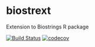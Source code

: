 # biostrext
Extension to Biostrings R package

[![Build Status](https://travis-ci.org/smaegol/biostrext.svg?branch=master)](https://travis-ci.org/smaegol/biostrext)
[![codecov](https://codecov.io/gh/smaegol/biostrext/branch/master/graph/badge.svg)](https://codecov.io/gh/smaegol/biostrext)

